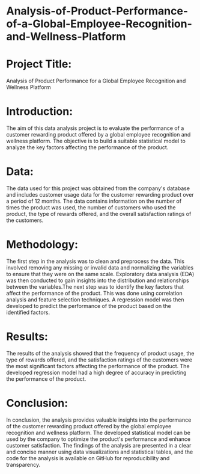 # Analysis-of-Product-Performance-of-a-Global-Employee-Recognition-and-Wellness-Platform


# Project Title: 
Analysis of Product Performance for a Global Employee Recognition and Wellness Platform

# Introduction: 
The aim of this data analysis project is to evaluate the performance of a customer rewarding product offered by a global employee recognition and wellness platform. The objective is to build a suitable statistical model to analyze the key factors affecting the performance of the product.

# Data: 
The data used for this project was obtained from the company's database and includes customer usage data for the customer rewarding product over a period of 12 months. The data contains information on the number of times the product was used, the number of customers who used the product, the type of rewards offered, and the overall satisfaction ratings of the customers.

# Methodology: 
The first step in the analysis was to clean and preprocess the data. This involved removing any missing or invalid data and normalizing the variables to ensure that they were on the same scale. Exploratory data analysis (EDA) was then conducted to gain insights into the distribution and relationships between the variables.The next step was to identify the key factors that affect the performance of the product. This was done using correlation analysis and feature selection techniques. A regression model was then developed to predict the performance of the product based on the identified factors.

# Results: 
The results of the analysis showed that the frequency of product usage, the type of rewards offered, and the satisfaction ratings of the customers were the most significant factors affecting the performance of the product. The developed regression model had a high degree of accuracy in predicting the performance of the product.

# Conclusion: 
In conclusion, the analysis provides valuable insights into the performance of the customer rewarding product offered by the global employee recognition and wellness platform. The developed statistical model can be used by the company to optimize the product's performance and enhance customer satisfaction. The findings of the analysis are presented in a clear and concise manner using data visualizations and statistical tables, and the code for the analysis is available on GitHub for reproducibility and transparency.
